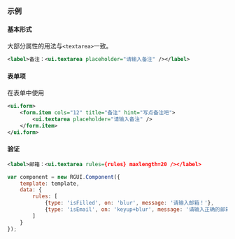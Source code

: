 ### 示例

#### 基本形式

大部分属性的用法与`<textarea>`一致。

<div class="m-example"></div>

```xml
<label>备注：<ui.textarea placeholder="请输入备注" /></label>
```

#### 表单项

在表单中使用

<div class="m-example"></div>

```xml
<ui.form>
    <form.item cols="12" title="备注" hint="写点备注吧">
        <ui.textarea placeholder="请输入备注" />
    </form.item>
</ui.form>
```

#### 验证

<div class="m-example"></div>

```xml
<label>邮箱：<ui.textarea rules={rules} maxlength=20 /></label>
```

```javascript
var component = new RGUI.Component({
    template: template,
    data: {
        rules: [
            {type: 'isFilled', on: 'blur', message: '请输入邮箱！'},
            {type: 'isEmail', on: 'keyup+blur', message: '请输入正确的邮箱！'}
        ]
    }
});
```
